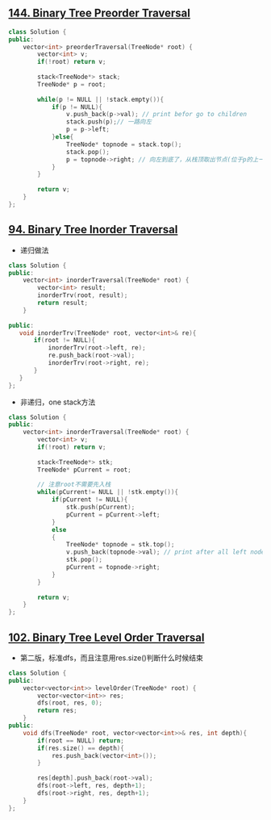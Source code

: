 ## [144. Binary Tree Preorder Traversal](https://leetcode.com/problems/binary-tree-preorder-traversal/#/solutions)
```C++
class Solution {
public:
    vector<int> preorderTraversal(TreeNode* root) {
        vector<int> v;
        if(!root) return v;
        
        stack<TreeNode*> stack;
        TreeNode* p = root;
        
        while(p != NULL || !stack.empty()){
            if(p != NULL){
                v.push_back(p->val); // print befor go to children
                stack.push(p);// 一路向左 
                p = p->left;
            }else{
                TreeNode* topnode = stack.top();
                stack.pop();
                p = topnode->right; // 向左到底了，从栈顶取出节点(位于p的上一层)，它的right作为子树的root，
            }
        }
        
        return v;
    }
};
```

## [94. Binary Tree Inorder Traversal](https://leetcode.com/problems/binary-tree-inorder-traversal/#/description)
*  递归做法

```C++
class Solution {
public:
    vector<int> inorderTraversal(TreeNode* root) {
        vector<int> result;
        inorderTrv(root, result);
        return result;
    }
    
public:
   void inorderTrv(TreeNode* root, vector<int>& re){
       if(root != NULL){
           inorderTrv(root->left, re);
           re.push_back(root->val);
           inorderTrv(root->right, re);
       }
   }
};
```

*  非递归，one stack方法

```C++
class Solution {
public:
    vector<int> inorderTraversal(TreeNode* root) {
        vector<int> v;
        if(!root) return v;
        
        stack<TreeNode*> stk;
        TreeNode* pCurrent = root;
        
        // 注意root不需要先入栈
        while(pCurrent!= NULL || !stk.empty()){
            if(pCurrent != NULL){
                stk.push(pCurrent);
                pCurrent = pCurrent->left;
            }
            else
            {
                TreeNode* topnode = stk.top();
                v.push_back(topnode->val); // print after all left node
                stk.pop();
                pCurrent = topnode->right;
            }
        }
        
        return v;
    }
};
```

## [102. Binary Tree Level Order Traversal](https://leetcode.com/problems/binary-tree-level-order-traversal/)
*  第二版，标准dfs，而且注意用res.size()判断什么时候结束

```C++
class Solution {
public:
    vector<vector<int>> levelOrder(TreeNode* root) {
        vector<vector<int>> res;
        dfs(root, res, 0);
        return res;
    }
public:
    void dfs(TreeNode* root, vector<vector<int>>& res, int depth){
        if(root == NULL) return;
        if(res.size() == depth){
            res.push_back(vector<int>());
        }
        
        res[depth].push_back(root->val);
        dfs(root->left, res, depth+1);
        dfs(root->right, res, depth+1);
    }
};
```
